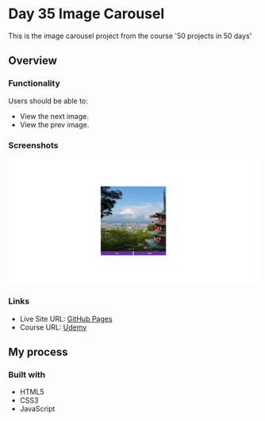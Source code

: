 # Day 35 Image Carousel

This is the image carousel project from the course '50 projects in 50 days'

## Overview

### Functionality

Users should be able to:

- View the next image.
- View the prev image.

### Screenshots

![](/screenshots/screenshot1.png)

### Links

- Live Site URL: [GitHub Pages](https://aref-akminasi.github.io/day35-image-carousel/)
- Course URL: [Udemy](https://www.udemy.com/course/50-projects-50-days/?utm_source=adwords&utm_medium=udemyads&utm_campaign=WebDevelopment_v.PROF_la.EN_cc.ROWMTA-B_ti.8322&utm_content=deal4584&utm_term=_._ag_80869579591_._ad_533999956732_._kw__._de_c_._dm__._pl__._ti_dsa-774930035449_._li_1010752_._pd__._&matchtype=&gclid=EAIaIQobChMI762Pj479_wIVHJeDBx1Z6gqdEAAYASAAEgLTq_D_BwE)

## My process

### Built with

- HTML5
- CSS3
- JavaScript
